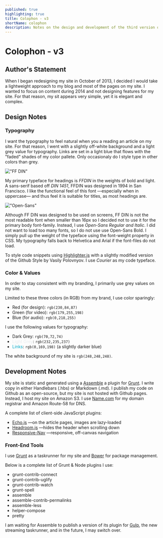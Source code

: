 ```yaml
---
published: true
highlighting: true
title: Colophon - v3
shortName: colophon
description: Notes on the design and development of the third version of my personal site and blog
---
```

# Colophon - v3

## Author's Statement
When I began redesigning my site in October of 2013, I decided I would take a lightweight approach to my blog and most of the pages on my site. I wanted to focus on content during 2014 and not designing features for my site. For that reason, my sit appears very simple, yet it is elegant and complex.

## Design Notes

### Typography
I want the typography to feel natural when you a reading an article on my site. For that reason, I went with a slightly off-white background and a light grey value for typography. Links are set in a light blue that flows with the "faded" shades of my color pallete. Only occasionaly do I style type in other colors than grey. 

!["FF DIN"]({{site.url}}/assets/img/site/styleguide/FFDIN.png "FF DIN")

My primary typeface for headings is _FFDIN_ in the weights of bold and light. A sans-serif based off _DIN 1451_, FFDIN was designed in 1994 in San Francisco. I like the functional feel of this font &mdash;especially when in uppercase&mdash; and thus feel it is suitable for titles, as most headings are. 

!["Open-Sans"]({{site.url}}/assets/img/site/styleguide/Open-Sans.png "Open-Sans")

Although FF DIN was designed to be used on screens, FF DIN is not the most readable font when smaller than 16px so I decided not to use it for the primary body font-family. Instead, I use _Open-Sans Regular and Italic_. I did not want to load too many fonts, so I do not use use Open-Sans Bold. I simply pull up the weight of the typeface using the font-weight property in CSS. My typography falls back to Helvetica and Arial if the font-files do not load.

To style code snippets using [Highlighter.js]() with a slightly modified version of the Github Style by Vasily Polovnyov. I use _Courier_ as my code typeface. 

### Color &amp; Values
In order to stay consistent with my branding, I primarily use grey values on my site. 

Limited to these three colors (in RGB) from my brand, I use color sparingly:
- <span class=red>Red</span> (for design): `rgb(230,84,87)`
- <span class=green>Green</span> (for video): `rgb(179,255,198)`
- <span class=blue>Blue</span> (for audio): `rgb(0,218,255)`

I use the following values for typography:
- Dark Grey: `rgb(70,72,74)`
- <span style="color:rgb(232,235,237);">Light Grey</span>: `rgb(232,235,237)`
- <span style="color:rgb(0,169,198);">Links</span>: `rgb(0,169,198)` (a slightly darker blue)

The white background of my site is `rgb(248,248,248)`.

## Development Notes
My site is static and generated using a [Assemble](http://assemble.io) a plugin for [Grunt](http://gruntjs.com). I write copy in either Handlebars (.hbs) or Markdown (.md). I publish my code on Github as an open-source, but my site is not hosted with Github pages. Instead, I host my site on Amazon S3. I use [Name.com](name.com) for my domain registrar and Amazon Route-58 for DNS.

A complete list of client-side JavaScript plugins:
- [Echo.js]() &mdash;on the article pages, images are lazy-loaded
- [Headroom.js]() &mdash;hides the header when scrolling down
- [Responsive-Nav]() &mdash;responsive, off-canvas navigation

### Front-End Tools
I use [Grunt](http://gruntjs.com) as a taskrunner for my site and [Bower](http://bower.io) for package management. 

Below is a complete list of Grunt &amp; Node plugins I use:
- grunt-contrib-connect
- grunt-contrib-uglify
- grunt-contrib-watch
- grunt-spell 
- assemble 
- assemble-contrib-permalinks
- assemble-less
- helper-compose
- pretty

I am waiting for Assemble to publish a version of its plugin for [Gulp](http://gulpjs.com), the new streaming taskrunner, and in the future, I may switch over.
